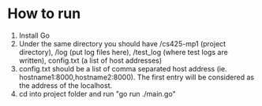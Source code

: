 # How to run
1. Install Go
2. Under the same directory you should have /cs425-mp1 (project directory), /log (put log files here), /test_log (where test logs are written), config.txt (a list of host addresses)
3. config.txt should be a list of comma separated host address (ie. hostname1:8000,hostname2:8000). The first entry will be considered as the address of the localhost.
4. cd into project folder and run "go run ./main.go"